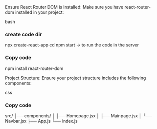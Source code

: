 Ensure React Router DOM is Installed: Make sure you have react-router-dom installed in your project:

bash

### create code dir
npx create-react-app <project name>
cd <project name>
npm start -> to run the code in the server

### Copy code
npm install react-router-dom

Project Structure: Ensure your project structure includes the following components:

css
### Copy code
src/
├── components/
│   ├── Homepage.jsx
│   ├── Mainpage.jsx
│   └── Navbar.jsx
├── App.js
└── index.js